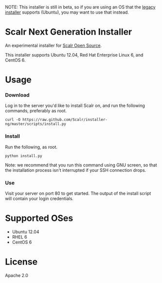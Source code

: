 NOTE: This installer is still in beta, so if you are using an OS that the
[legacy installer](https://github.com/Scalr/installer) supports (Ubuntu), you
may want to use that instead.

Scalr Next Generation Installer
===============================

An experimental installer for [Scalr Open Source][0].

This installer supports Ubuntu 12.04, Red Hat Enterprise Linux 6, and CentOS 6.


Usage
=====

### Download ###

Log in to the server you'd like to install Scalr on, and run the following
commands, preferably as root.

    curl -O https://raw.github.com/Scalr/installer-ng/master/scripts/install.py

### Install ###

Run the following, as root.

    python install.py

Note: we recommend that you run this command using GNU screen, so that the
installation process isn't interrupted if your SSH connection drops.


### Use ###

Visit your server on port 80 to get started. The output of the install script
will contain your login credentials.


Supported OSes
==============

  + Ubuntu 12.04
  + RHEL 6
  + CentOS 6


License
=======

Apache 2.0


  [0]: https://github.com/Scalr/scalr
